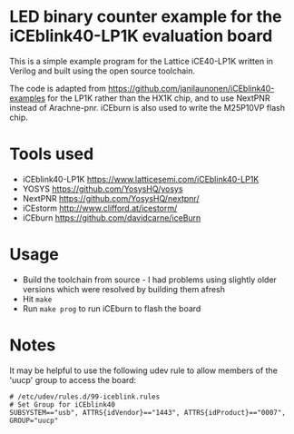 # LED binary counter example for the iCEblink40-LP1K evaluation board

This is a simple example program for the Lattice iCE40-LP1K written in Verilog and built using the open source toolchain.


The code is adapted from https://github.com/janilaunonen/iCEblink40-examples for the LP1K rather than the HX1K chip, and to use NextPNR instead of Arachne-pnr.
iCEburn is also used to write the M25P10VP flash chip.

# Tools used
* iCEblink40-LP1K https://www.latticesemi.com/iCEblink40-LP1K
* YOSYS https://github.com/YosysHQ/yosys
* NextPNR https://github.com/YosysHQ/nextpnr/
* iCEstorm http://www.clifford.at/icestorm/
* iCEburn https://github.com/davidcarne/iceBurn

# Usage
* Build the toolchain from source - I had problems using slightly older versions which were resolved by building them afresh
* Hit `make`
* Run `make prog` to run iCEburn to flash the board

# Notes
It may be helpful to use the following udev rule to allow members of the 'uucp' group to access the board:
```
# /etc/udev/rules.d/99-iceblink.rules
# Set Group for iCEblink40
SUBSYSTEM=="usb", ATTRS{idVendor}=="1443", ATTRS{idProduct}=="0007", GROUP="uucp"
```
